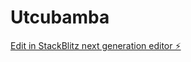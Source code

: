 # Utcubamba

[Edit in StackBlitz next generation editor ⚡️](https://stackblitz.com/~/github.com/vtorresm/Utcubamba)